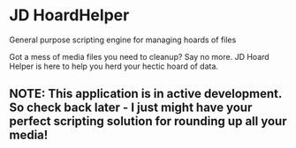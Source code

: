 # JD HoardHelper
General purpose scripting engine for managing hoards of files

Got a mess of media files you need to cleanup? Say no more. JD Hoard Helper is here to help you herd your hectic hoard of data.

## NOTE: This application is in active development. So check back later - I just might have your perfect scripting solution for rounding up all your media!

